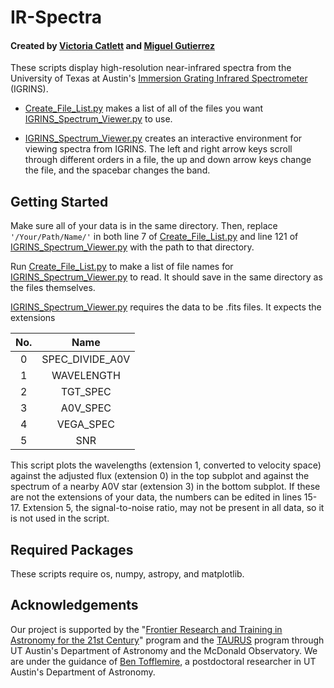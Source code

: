 # IR-Spectra
#### Created by [Victoria Catlett](https://github.com/vcatlett) and [Miguel Gutierrez](https://github.com/mgutierrez32)

These scripts display high-resolution near-infrared spectra from the University of Texas at Austin's [Immersion Grating Infrared Spectrometer](https://www.as.utexas.edu/astronomy/research/people/jaffe/igrins.html) (IGRINS).

* [Create_File_List.py](Create_File_List.py) makes a list of all of the files you want [IGRINS_Spectrum_Viewer.py](IGRINS_Spectrum_Viewer.py) to use. 

* [IGRINS_Spectrum_Viewer.py](IGRINS_Spectrum_Viewer.py) creates an interactive environment for viewing spectra from IGRINS. The left and right arrow keys scroll through different orders in a file, the up and down arrow keys change the file, and the spacebar changes the band. 

## Getting Started

Make sure all of your data is in the same directory. Then, replace ```'/Your/Path/Name/'``` in both line 7 of [Create_File_List.py](Create_File_List.py) and line 121 of [IGRINS_Spectrum_Viewer.py](IGRINS_Spectrum_Viewer.py) with the path to that directory. 

Run [Create_File_List.py](Create_File_List.py) to make a list of file names for [IGRINS_Spectrum_Viewer.py](IGRINS_Spectrum_Viewer.py) to read. It should save in the same directory as the files themselves. 

[IGRINS_Spectrum_Viewer.py](IGRINS_Spectrum_Viewer.py) requires the data to be .fits files. It expects the extensions

| No. | Name |
|:-----:|:----------:|
| 0 | SPEC_DIVIDE_A0V | 
| 1 | WAVELENGTH |
| 2 | TGT_SPEC |
| 3 | A0V_SPEC |
| 4 | VEGA_SPEC |
| 5 | SNR |

This script plots the wavelengths (extension 1, converted to velocity space) against the adjusted flux (extension 0) in the top subplot and against the spectrum of a nearby A0V star (extension 3) in the bottom subplot. If these are not the extensions of your data, the numbers can be edited in lines 15-17. Extension 5, the signal-to-noise ratio, may not be present in all data, so it is not used in the script. 

## Required Packages

These scripts require os, numpy, astropy, and matplotlib.

## Acknowledgements

Our project is supported by the "[Frontier Research and Training in Astronomy for the 21st Century](https://astronomy.utexas.edu/research/astronomy-reu-assure)" program and the [TAURUS](https://sites.cns.utexas.edu/taurus/home) program through UT Austin's Department of Astronomy and the McDonald Observatory. We are under the guidance of [Ben Tofflemire](https://github.com/tofflemire), a postdoctoral researcher in UT Austin's Department of Astronomy. 
